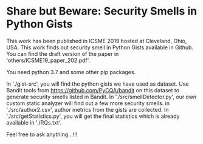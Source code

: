 # Share but Beware: Security Smells in Python Gists
This work has been published in ICSME 2019 hosted at Cleveland, Ohio, USA. This work finds out security smell in Python Gists available in Github. You can find the draft version of the paper in 'others/ICSME19_paper_202.pdf'.

You need python 3.7 and some other pip packages. 

In './gist-src', you will find the python gists we have used as dataset.
Use Bandit tools from https://github.com/PyCQA/bandit on this dataset to generate security smells listed in Bandit.
In './src/smellDetector.py', our own custom static analyzer will find out a few more security smells.
in './src/author2.csv', author metrics from the gists are collected.
In './src/getStatistics.py', you will get the final statistics which is already available in './RQs.txt'.

Feel free to ask anything...!!!